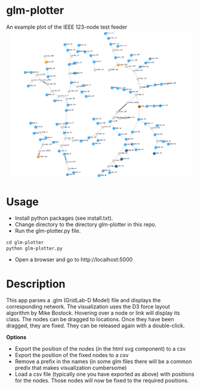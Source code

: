 # glm-plotter

An example plot of the IEEE 123-node test feeder
![Alt text](etc/ieee123_example.png?raw=true "IEEE 123 node example")

# Usage
* Install python packages (see install.txt).
* Change directory to the directory glm-plotter in this repo.
* Run the glm-plotter.py file.
```
cd glm-plotter
python glm-plotter.py
```
* Open a browser and go to http://localhost:5000

# Description
This app parses a .glm (GridLab-D Model) file and displays the corresponding network. The visualization uses the D3 force layout algorithm by Mike Bostock.
Hovering over a node or link will display its class. The nodes can be dragged to locations. Once they have been dragged, they are fixed. They can be released again with a double-click.

**Options**
* Export the position of the nodes (in the html svg component) to a csv
* Export the position of the fixed nodes to a csv
* Remove a prefix in the names (in some glm files there will be a common predix that makes visualization cumbersome)
* Load a csv file (typically one you have exported as above) with positions for the nodes. Those nodes will now be fixed to the required positions.